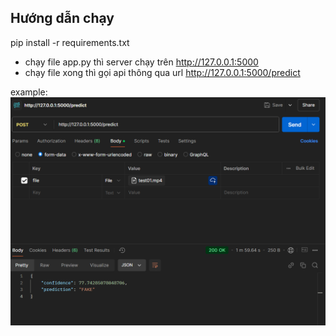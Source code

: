 ## Hướng dẫn chạy
pip install -r requirements.txt

- chạy file app.py thì server chạy trên http://127.0.0.1:5000
- chạy file xong thì gọi api thông qua url http://127.0.0.1:5000/predict

example:
![alt text](image.png)